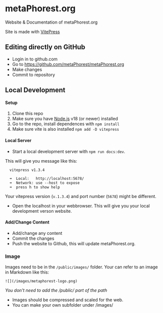 # metaPhorest.org

Website &amp; Documentation of metaPhorest.org

Site is made with [VitePress](https://vitepress.dev)


## Editing directly on GitHub

- Login in to github.com
- Go to https://github.com/metaPhorest/metaPhorest.org
- Make changes
- Commit to repository

## Local Development

#### Setup

1. Clone this repo
2. Make sure you have [Node.js](https://nodejs.org/) v18 (or newer) installed
3. Go to the repo, install dependences with `npm install`
4. Make sure vite is also installed `npm add -D vitepress`

#### Local Server

- Start a local development server with `npm run docs:dev`.

This will give you message like this:
```
  vitepress v1.3.4

  ➜  Local:   http://localhost:5678/
  ➜  Network: use --host to expose
  ➜  press h to show help
```
Your vitepress version (`v.1.3.4`) and port number (`5678`) might be different.

- Open the localhost in your webbrowser. This will give you your local development verson website.


#### Add/Change Content

- Add/change any content
- Commit the changes
- Push the website to Github, this will update metaPhorest.org.


### Image

Images need to be in the `/public/images/` folder. Your can refer to an image in Markdown like this:
```
![](/images/metaphorest-logo.png)
```
_You don't need to add the /public/ part of the path_

- Images should be compressed and scaled for the web. 
- You can make your own subfolder under /images/